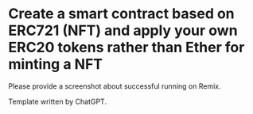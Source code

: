 # Create a smart contract based on ERC721 (NFT) and apply your own ERC20 tokens rather than Ether for minting a NFT

Please provide a screenshot about successful running on Remix.

Template written by ChatGPT.
